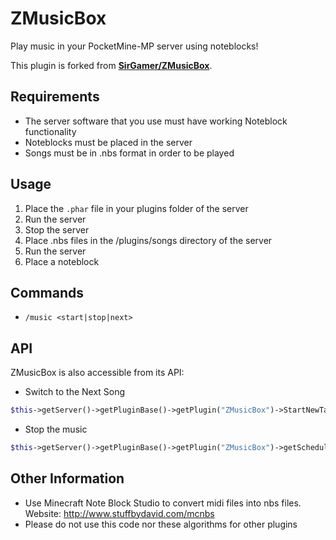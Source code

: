 # ZMusicBox
Play music in your PocketMine-MP server using noteblocks!

This plugin is forked from **[SirGamer/ZMusicBox](https://github.com/SirGamer/ZMusicBox)**.

## Requirements
 - The server software that you use must have working Noteblock functionality
 - Noteblocks must be placed in the server
 - Songs must be in .nbs format in order to be played

## Usage
1) Place the `.phar` file in your plugins folder of the server
2) Run the server
3) Stop the server
4) Place .nbs files in the /plugins/songs directory of the server
5) Run the server
6) Place a noteblock

## Commands

 - `/music <start|stop|next>`

## API
ZMusicBox is also accessible from its API:
 - Switch to the Next Song
```php
$this->getServer()->getPluginBase()->getPlugin("ZMusicBox")->StartNewTask();
```
 - Stop the music
```php
$this->getServer()->getPluginBase()->getPlugin("ZMusicBox")->getScheduler()->cancelAllTasks($this->getServer()->getPluginBase()->getPlugin("ZMusicBox"));
```

## Other Information
 - Use Minecraft Note Block Studio to convert midi files into nbs files.
Website: http://www.stuffbydavid.com/mcnbs
 - Please do not use this code nor these algorithms for other plugins
